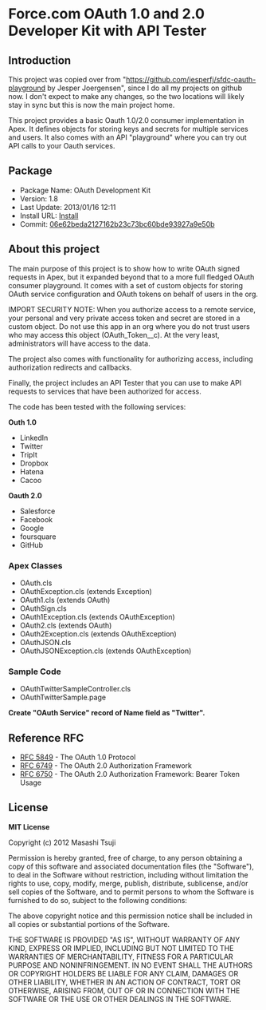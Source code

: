 # Force.com OAuth 1.0 and 2.0 Developer Kit with API Tester

## Introduction
This project was copied over from &quot;<https://github.com/jesperfj/sfdc-oauth-playground> by Jesper Joergensen&quot;, since I do all my projects on github now. I don't expect to make any changes, so the two locations will likely stay in sync but this is now the main project home.

This project provides a basic Oauth 1.0/2.0 consumer implementation in Apex. It defines objects for storing keys and secrets for multiple services and users. It also comes with an API "playground" where you can try out API calls to your Oauth services.

## Package
* Package Name: OAuth Development Kit
* Version: 1.8
* Last Update: 2013/01/16 12:11
* Install URL: [Install](https://login.salesforce.com/packaging/installPackage.apexp?p0=04t30000001DGJE)
* Commit: [06e62beda2127162b23c73bc60bde93927a9e50b](https://github.com/htz/Force.com-OAuth1-2/commit/06e62beda2127162b23c73bc60bde93927a9e50b)

## About this project

The main purpose of this project is to show how to write OAuth signed requests in Apex, but it expanded beyond that to a more full fledged OAuth consumer playground. It comes with a set of custom objects for storing OAuth service configuration and OAuth tokens on behalf of users in the org.

IMPORT SECURITY NOTE: When you authorize access to a remote service, your personal and very private access token and secret are stored in a custom object. Do not use this app in an org where you do not trust users who may access this object (OAuth\_Token\_\_c). At the very least, administrators will have access to the data.

The project also comes with functionality for authorizing access, including authorization redirects and callbacks.

Finally, the project includes an API Tester that you can use to make API requests to services that have been authorized for access.

The code has been tested with the following services:

**Outh 1.0**
* LinkedIn
* Twitter
* TripIt
* Dropbox
* Hatena
* Cacoo

**Oauth 2.0**
* Salesforce
* Facebook
* Google
* foursquare
* GitHub

### Apex Classes
* OAuth.cls
* OAuthException.cls (extends Exception)
* OAuth1.cls (extends OAuth)
* OAuthSign.cls
* OAuth1Exception.cls (extends OAuthException)
* OAuth2.cls (extends OAuth)
* OAuth2Exception.cls (extends OAuthException)
* OAuthJSON.cls
* OAuthJSONException.cls (extends OAuthException)

### Sample Code
* OAuthTwitterSampleController.cls
* OAuthTwitterSample.page

**Create "OAuth Service" record of Name field as "Twitter".**

## Reference RFC
* [RFC 5849](http://tools.ietf.org/html/rfc5849) - The OAuth 1.0 Protocol
* [RFC 6749](http://tools.ietf.org/html/rfc6749) - The OAuth 2.0 Authorization Framework
* [RFC 6750](http://tools.ietf.org/html/rfc6750) - The OAuth 2.0 Authorization Framework: Bearer Token Usage

## License
**MIT License**

Copyright (c) 2012 Masashi Tsuji

Permission is hereby granted, free of charge, to any person obtaining a copy
of this software and associated documentation files (the "Software"), to deal
in the Software without restriction, including without limitation the rights
to use, copy, modify, merge, publish, distribute, sublicense, and/or sell
copies of the Software, and to permit persons to whom the Software is
furnished to do so, subject to the following conditions:

The above copyright notice and this permission notice shall be included in
all copies or substantial portions of the Software.

THE SOFTWARE IS PROVIDED "AS IS", WITHOUT WARRANTY OF ANY KIND, EXPRESS OR
IMPLIED, INCLUDING BUT NOT LIMITED TO THE WARRANTIES OF MERCHANTABILITY,
FITNESS FOR A PARTICULAR PURPOSE AND NONINFRINGEMENT. IN NO EVENT SHALL THE
AUTHORS OR COPYRIGHT HOLDERS BE LIABLE FOR ANY CLAIM, DAMAGES OR OTHER
LIABILITY, WHETHER IN AN ACTION OF CONTRACT, TORT OR OTHERWISE, ARISING FROM,
OUT OF OR IN CONNECTION WITH THE SOFTWARE OR THE USE OR OTHER DEALINGS IN
THE SOFTWARE.
